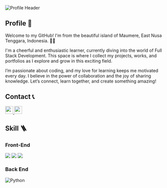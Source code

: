 <img src="profile_banner.png" alt="Profile Header">


## Profile 🦑
<p>
    Welcome to my GitHub! I'm from the beautiful island of Maumere, East Nusa Tenggara, Indonesia. 🌴✨
</p>
<p>
    I'm a cheerful and enthusiastic learner, currently diving into the world of Full Stack Development. This space is where I collect my projects, works, and portfolios as I explore and grow in this exciting field.
</p>
<p>
    I’m passionate about coding, and my love for learning keeps me motivated every day. I believe in the power of collaboration and the joy of sharing knowledge. Let’s connect, learn together, and create something amazing!
</p>

## Contact 📞
<p>
    <a href="https://www.linkedin.com/in/evania-joycelin-437714153/">
        <img src="https://img.shields.io/badge/linkedin-%230077B5.svg?&style=for-the-badge&logo=linkedin&logoColor=white" height=25>
    </a> 
    <a href="https://www.instagram.com/evaniajoycelin/">
        <img src="https://img.shields.io/badge/instagram-%23E4405F.svg?&style=for-the-badge&logo=instagram&logoColor=white" height=25>
    </a> 
</p>

## Skill 🪜
### Front-End
<img src="https://img.shields.io/badge/HTML5-E34F26?style=for-the-badge&logo=html5&logoColor=white"> <img  src="https://img.shields.io/badge/CSS3-1572B6?style=for-the-badge&logo=css3&logoColor=white"> <img  src="https://img.shields.io/badge/JavaScript-F7DF1E?style=for-the-badge&logo=javascript&logoColor=black"> 

### Back End
<img alt="Python" src="https://img.shields.io/badge/python%20-%2314354C.svg?&style=for-the-badge&logo=python&logoColor=white"/> 